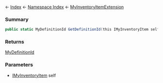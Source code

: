 ← [Index](Api-Index) ← [Namespace Index](Namespace-Index) ← [MyInventoryItemExtension](VRage.Game.ModAPI.Ingame.MyInventoryItemExtension)

### Summary

```csharp
public static MyDefinitionId GetDefinitionId(this IMyInventoryItem self)
```

### Returns

[MyDefinitionId](VRage.Game.MyDefinitionId)

### Parameters

* [IMyInventoryItem](VRage.Game.ModAPI.Ingame.IMyInventoryItem) self
